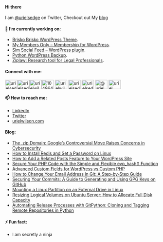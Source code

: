 #### Hi there

<!--
**devuri/devuri** is a ✨ _special_ ✨ repository because its `README.md` (this file) appears on your GitHub profile.
-->
I am [@urielsedge](https://twitter.com/urielsedge) on Twitter, Checkout out My [blog](http://urielwilson.com/)

#### 🔭 I’m currently working on:
* [Brisko Brisko WordPress Theme](https://wordpress.org/themes/brisko/).
* [My Members Only – Membership for WordPress](https://wordpress.org/plugins/iceyi-members-only/).
* [Sim Social Feed – WordPress plugin](https://wordpress.org/plugins/sim-social-feed/).
* [Python WordPress Backup](https://github.com/devuri/python-wpbackup).
* [Ziplaw: Research tool for Legal Professionals](http://ziplaw.com/).

<!-- #### 👯 I’m looking to collaborate on ...-->

#### Connect with me:
<p align="left">
<a href="https://codepen.io/devuri" target="blank"><img align="center" src="https://raw.githubusercontent.com/rahuldkjain/github-profile-readme-generator/master/src/images/icons/Social/codepen.svg" alt="urielsedge" height="30" width="40" /></a><a href="https://twitter.com/urielsedge" target="blank"><img align="center" src="https://raw.githubusercontent.com/rahuldkjain/github-profile-readme-generator/master/src/images/icons/Social/twitter.svg" alt="urielsedge" height="30" width="40" /></a><a href="https://linkedin.com/in/urielwilson" target="blank"><img align="center" src="https://raw.githubusercontent.com/rahuldkjain/github-profile-readme-generator/master/src/images/icons/Social/linked-in-alt.svg" alt="urielwilson" height="30" width="40" /></a><a href="https://stackoverflow.com/users/10496432" target="blank"><img align="center" src="https://raw.githubusercontent.com/rahuldkjain/github-profile-readme-generator/master/src/images/icons/Social/stack-overflow.svg" alt="10496432" height="30" width="40" /></a>
<a href="https://kaggle.com/urielwilson" target="blank"><img align="center" src="https://raw.githubusercontent.com/rahuldkjain/github-profile-readme-generator/master/src/images/icons/Social/kaggle.svg" alt="urielwilson" height="30" width="40" /></a>
<a href="https://instagram.com/urielsedge" target="blank"><img align="center" src="https://raw.githubusercontent.com/rahuldkjain/github-profile-readme-generator/master/src/images/icons/Social/instagram.svg" alt="urielsedge" height="30" width="40" /></a>
<a href="https://dribbble.com/urielsedge" target="blank"><img align="center" src="https://raw.githubusercontent.com/rahuldkjain/github-profile-readme-generator/master/src/images/icons/Social/dribbble.svg" alt="urielsedge" height="30" width="40" /></a>
<a href="https://medium.com/@urielsedge" target="blank"><img align="center" src="https://raw.githubusercontent.com/rahuldkjain/github-profile-readme-generator/master/src/images/icons/Social/medium.svg" alt="@urielsedge" height="30" width="40" /></a>
<a href="https://www.youtube.com/channel/UCBOOtQdEGNS71R2cDmn5uQQ" target="blank"><img align="center" src="https://raw.githubusercontent.com/rahuldkjain/github-profile-readme-generator/master/src/images/icons/Social/youtube.svg" alt="uriel wilson" height="30" width="40" /></a>
</p>


<!-- #### 💬 Ask me about ... -->

#### 📫 How to reach me:
* [LinkedIn](https://jm.linkedin.com/in/urielwilson)
* [Twitter](https://twitter.com/urielsedge)
* [urielwilson.com](http://urielwilson.com/)

#### Blog:
<!-- BLOG-POST-LIST:START -->
- [The .zip Domain: Google’s Controversial Move Raises Concerns in Cybersecurity](https://urielwilson.com/the-zip-domain-googles-controversial-move-raises-concerns-in-cybersecurity/)
- [How to Install Redis and Set a Password on Linux](https://urielwilson.com/how-to-install-redis-and-set-a-password-on-linux/)
- [How to Add a Related Posts Feature to Your WordPress Site](https://urielwilson.com/how-to-add-a-related-posts-feature-to-your-wordpress-site/)
- [Secure Your PHP Code with the Simple and Flexible evp_hash&lpar;&rpar; Function](https://urielwilson.com/secure-your-php-code-with-the-simple-and-flexible-evp_hash-function/)
- [Advanced Custom Fields for WordPress vs Custom PHP](https://urielwilson.com/advanced-custom-fields-for-wordpress-vs-custom-php/)
- [How to Change Your Email Address in Git: A Step-by-Step Guide](https://urielwilson.com/how-to-change-your-email-address-in-git-a-step-by-step-guide/)
- [Securing Your Commits: A Guide to Generating and Using GPG Keys on GitHub](https://urielwilson.com/securing-your-commits-a-guide-to-generating-and-using-gpg-keys-on-github/)
- [Mounting a Linux Partition on an External Drive in Linux](https://urielwilson.com/mounting-a-linux-partition-on-an-external-drive-in-linux/)
- [Resizing Logical Volumes on Ubuntu Server: How to Allocate Full Disk Capacity](https://urielwilson.com/resizing-logical-volumes-on-ubuntu-server-how-to-allocate-full-disk-capacity/)
- [Automating Release Processes with GitPython: Cloning and Tagging Remote Repositories in Python](https://urielwilson.com/automating-release-processes-with-gitpython-cloning-and-tagging-remote-repositories-in-python/)
<!-- BLOG-POST-LIST:END -->


#### ⚡ Fun fact:
* I am secretly a ninja 


